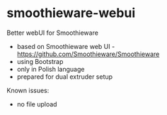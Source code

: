 smoothieware-webui
==================

Better webUI for Smoothieware

- based on Smoothieware web UI - https://github.com/Smoothieware/Smoothieware
- using Bootstrap
- only in Polish language
- prepared for dual extruder setup

Known issues:
- no file upload

